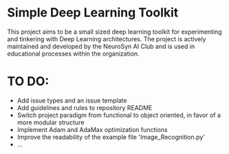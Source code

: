 # Simple Deep Learning Toolkit
This project aims to be a small sized deep learning toolkit for experimenting and tinkering with Deep Learning architectures. The project is actively maintained and developed by the NeuroSyn AI Club and is used in educational processes within the organization.

# TO DO:
- Add issue types and an issue template
- Add guidelines and rules to repository README
- Switch project paradigm from functional to object oriented, in favor of a more modular structure
- Implement Adam and AdaMax optimization functions
- Improve the readability of the example file 'Image_Recognition.py'
- ...
